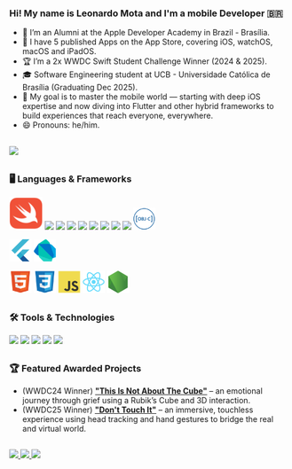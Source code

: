 ### Hi! My name is Leonardo Mota and I'm a mobile Developer 🇧🇷

- 🍎 I’m an Alumni at the Apple Developer Academy in Brazil - Brasília.
- 📱 I have 5 published Apps on the App Store, covering iOS, watchOS, macOS and iPadOS.
- 🏆 I’m a 2x WWDC Swift Student Challenge Winner (2024 & 2025).
- 🎓 Software Engineering student at UCB - Universidade Católica de Brasília (Graduating Dec 2025).
- 🚀 My goal is to master the mobile world — starting with deep iOS expertise and now diving into Flutter and other hybrid frameworks to build experiences that reach everyone, everywhere.
- 😄 Pronouns: he/him.

##

<div align="left">
  <a href="https://github.com/LeonardoMota04">
    <img height="200em" src="https://github-readme-stats.vercel.app/api/top-langs/?username=LeonardoMota04&layout=compact&langs_count=7&theme=dark"/>
  </a>
</div>

##

### 🖥️ Languages & Frameworks
<p align="left"> 
  <!-- Apple & Swift --> 
  <a href="https://developer.apple.com/swift/"><img src="https://raw.githubusercontent.com/devicons/devicon/master/icons/swift/swift-original.svg" width="60"/></a> <a href="https://developer.apple.com/xcode/swiftui/"><img src="https://developer.apple.com/assets/elements/icons/swiftui/swiftui-96x96_2x.png" width="60"/></a> <a href="https://developer.apple.com/documentation/uikit"><img src="https://developer.apple.com/assets/elements/icons/uikit/uikit-96x96_2x.png" width="40"/></a> <a href="https://developer.apple.com/documentation/realitykit"><img src="https://developer.apple.com/assets/elements/icons/realitykit/realitykit-96x96_2x.png" width="40"/></a> <a href="https://developer.apple.com/documentation/arkit"><img src="https://developer.apple.com/assets/elements/icons/arkit/arkit-96x96_2x.png" width="40"/></a> <a href="https://developer.apple.com/documentation/gamekit"><img src="https://developer.apple.com/assets/elements/icons/gamekit/gamekit-96x96_2x.png" width="40"/></a> <a href="https://developer.apple.com/documentation/sceneKit"><img src="https://developer.apple.com/assets/elements/icons/scenekit/scenekit-96x96_2x.png" width="40"/></a> <a href="https://developer.apple.com/documentation/healthkit"><img src="https://developer.apple.com/assets/elements/icons/healthkit/healthkit-96x96_2x.png" width="40"/></a> <a href="https://developer.apple.com/documentation/cloudkit"><img src="https://developer.apple.com/assets/elements/icons/cloudkit/cloudkit-96x96_2x.png" width="40"/></a> <a href="https://developer.apple.com/documentation/objectivec"><img src="https://raw.githubusercontent.com/devicons/devicon/master/icons/objectivec/objectivec-plain.svg" width="40"/></a> 

<!-- Flutter / Dart -->
<a href="https://flutter.dev/"><img src="https://raw.githubusercontent.com/devicons/devicon/master/icons/flutter/flutter-original.svg" width="40"/></a> <a href="https://dart.dev/"><img src="https://raw.githubusercontent.com/devicons/devicon/master/icons/dart/dart-original.svg" width="40"/></a>

  <!-- Web / JS / React / Node -->
<a href="https://developer.mozilla.org/en-US/docs/Web/HTML"><img src="https://raw.githubusercontent.com/devicons/devicon/master/icons/html5/html5-original.svg" width="40"/></a> <a href="https://developer.mozilla.org/en-US/docs/Web/CSS"><img src="https://raw.githubusercontent.com/devicons/devicon/master/icons/css3/css3-original.svg" width="40"/></a> <a href="https://developer.mozilla.org/en-US/docs/Web/JavaScript"><img src="https://raw.githubusercontent.com/devicons/devicon/master/icons/javascript/javascript-original.svg" width="40"/></a> <a href="https://reactjs.org/"><img src="https://raw.githubusercontent.com/devicons/devicon/master/icons/react/react-original.svg" width="40"/></a> <a href="https://nodejs.org/"><img src="https://raw.githubusercontent.com/devicons/devicon/master/icons/nodejs/nodejs-original.svg" width="40"/></a>

</p>

##

### 🛠 Tools & Technologies

<p align="left">
  <a href="https://developer.apple.com/xcode/"><img src="https://developer.apple.com/assets/elements/icons/xcode/xcode-96x96_2x.png" width="60"/></a>
  <a href="https://figma.com/"><img src="https://www.vectorlogo.zone/logos/figma/figma-icon.svg" width="40"/></a>
  <a href="https://trello.com/"><img src="https://www.vectorlogo.zone/logos/trello/trello-icon.svg" width="40"/></a>
  <a href="https://github.com/"><img src="https://www.vectorlogo.zone/logos/github/github-icon.svg" width="40"/></a>
  <a href="https://code.visualstudio.com/"><img src="https://cdn.jsdelivr.net/gh/devicons/devicon/icons/vscode/vscode-original.svg" width="40"/></a>
</p>

##

### 🏆 Featured Awarded Projects
- (WWDC24 Winner) **["This Is Not About The Cube"](https://www.wwdcscholars.com/s/3F76B3CF-2AC4-459C-A322-D3E9564CC04E/2024)** – an emotional journey through grief using a Rubik’s Cube and 3D interaction.
- (WWDC25 Winner) **["Don't Touch It"](https://www.wwdcscholars.com/s/3F76B3CF-2AC4-459C-A322-D3E9564CC04E/2025)** – an immersive, touchless experience using head tracking and hand gestures to bridge the real and virtual world.
##

<div align="left">
  <a href="mailto:leomotadf@gmail.com" target="_blank">
    <img src="https://img.shields.io/static/v1?message=Gmail&logo=gmail&label=&color=D14836&logoColor=white&labelColor=&style=for-the-badge" height="35" />
  </a>
  <a href="https://instagram.com/leoo.motaa" target="_blank">
    <img src="https://img.shields.io/static/v1?message=Instagram&logo=instagram&label=&color=E4405F&logoColor=white&labelColor=&style=for-the-badge" height="35" />
  </a>
  <a href="https://www.linkedin.com/in/leonardo-pereira-mota/" target="_blank">
    <img src="https://img.shields.io/static/v1?message=LinkedIn&logo=linkedin&label=&color=0A66C2&logoColor=white&labelColor=&style=for-the-badge" height="35" />
  </a>
</div>

